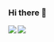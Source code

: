 ### Hi there 👋
<a href="https://github.com/3l4l5">
  <img align="left" src="https://github-readme-stats.vercel.app/api?username=3l4l5&count_private=true&show_icons=true" />
</a>
<a href="https://github.com/3l4l5">
  <img align="left" src="https://github-readme-stats.vercel.app/api/top-langs/?username=3l4l5" />
</a>
<!--
**3l4l5/3l4l5** is a ✨ _special_ ✨ repository because its `README.md` (this file) appears on your GitHub profile.

Here are some ideas to get you started:

- 🔭 I’m currently working on ...
- 🌱 I’m currently learning ...
- 👯 I’m looking to collaborate on ...
- 🤔 I’m looking for help with ...
- 💬 Ask me about ...
- 📫 How to reach me: ...
- 😄 Pronouns: ...
- ⚡ Fun fact: ...
-->
